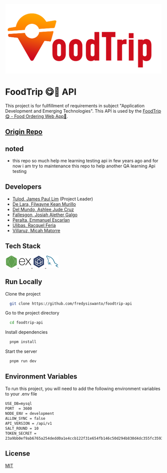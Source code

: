 ![Logo](./public/sketch1656314034272.png)

# FoodTrip 😋🍕 API

This project is for fullfillment of requirements in subject "Application Development and Emerging Technologies". This API is used by the [FoodTrip 😋 - Food Ordering Web App🍕](https://github.com/micahvllz/foodtrip-web).

## [Origin Repo](https://github.com/polekstulod/foodtrip-api) 

## noted 
- this repo so much help me learning testing api in few years ago and for now i am try to maintenance this repo to help another QA learning Api testing

## Developers

- [Tulod, James Paul Lim](https://github.com/polekstulod) (Project Leader)
- [De Lara, Filwayne Kean Murillo](https://github.com/drollive)
- [Del Mundo, Ashlee Jude Cruz](https://github.com/AshleeJude)
- [Fallesgon, Josiah Alether Galgo](https://github.com/Josayah32)
- [Peralta, Emmanuel Escarlan](https://github.com/emmanperalta4)
- [Ulibas, Racquel Feria](https://github.com/racquelulibas)
- [Villaruz, Micah Matorre](https://github.com/micahvllz)

## Tech Stack

<a href="https://nodejs.org" target="_blank" rel="noreferrer"> <img src="https://raw.githubusercontent.com/devicons/devicon/master/icons/nodejs/nodejs-plain.svg" alt="nodejs" width="40" height="40"/> </a>
<a href="https://expressjs.com" target="_blank" rel="noreferrer"> <img src="https://raw.githubusercontent.com/devicons/devicon/master/icons/express/express-original.svg" alt="express" width="40" height="40"/> </a>
<a href="https://sequelize.org/" target="_blank" rel="noreferrer"> <img src="https://raw.githubusercontent.com/devicons/devicon/master/icons/sequelize/sequelize-plain.svg" alt="sequelize" width="40" height="40"/> </a>
<a href="https://www.mysql.com/" target="_blank" rel="noreferrer"> <img src="https://raw.githubusercontent.com/devicons/devicon/master/icons/mysql/mysql-plain.svg" alt="mysql" width="40" height="40"/> </a>

## Run Locally

Clone the project

```bash
  git clone https://github.com/fredysiswanto/foodtrip-api
```

Go to the project directory

```bash
  cd foodtrip-api
```

Install dependencies

```bash
  pnpm install
```

Start the server

```bash
  pnpm run dev
```

## Environment Variables

To run this project, you will need to add the following environment variables to your .env file

```env
USE_DB=mysql 
PORT  = 3600
NODE_ENV = development
ALLOW_SYNC = false
API_VERSION = /api/v1
SALT_ROUND = 10
TOKEN_SECRET = 23a9bb0ef9ab6765a254dedd0a1e4ccb122f31e654fb146c50d294b830d4dc355fc35932ae9fe609c6d4ab3952bfdb94aea813a8b8fe86279704f35ad536af14
```

## License

[MIT](https://choosealicense.com/licenses/mit/)
